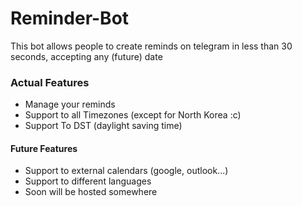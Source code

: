 # Reminder-Bot

This bot allows people to create reminds on telegram in less than 30 seconds, accepting any (future) date  

### Actual Features  
* Manage your reminds  
* Support to all Timezones (except for North Korea :c)
* Support To DST (daylight saving time)

#### Future Features
* Support to external calendars (google, outlook...)  
* Support to different languages
* Soon will be hosted somewhere
